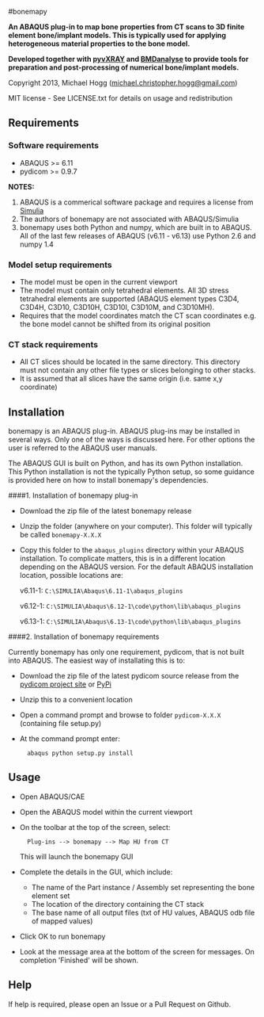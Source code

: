 #bonemapy

**An ABAQUS plug-in to map bone properties from CT scans to 3D finite element bone/implant models. This is typically used for applying heterogeneous material properties to the bone model.**

**Developed together with [pyvXRAY](https://github.com/mhogg/pyvxray) and [BMDanalyse](https://github.com/mhogg/BMDanalyse) to provide tools for preparation and post-processing of numerical bone/implant models.**

Copyright 2013, Michael Hogg (michael.christopher.hogg@gmail.com)

MIT license - See LICENSE.txt for details on usage and redistribution

## Requirements

### Software requirements

* ABAQUS  >= 6.11
* pydicom >= 0.9.7

**NOTES:**

1.  ABAQUS is a commerical software package and requires a license from [Simulia](http://www.3ds.com/products-services/simulia/overview/)
2.  The authors of bonemapy are not associated with ABAQUS/Simulia 
3.  bonemapy uses both Python and numpy, which are built in to ABAQUS. All of the last few releases of ABAQUS (v6.11 - v6.13) use Python 2.6 and numpy 1.4

### Model setup requirements

* The model must be open in the current viewport
* The model must contain only tetrahedral elements. All 3D stress tetrahedral elements are supported (ABAQUS element types C3D4, C3D4H, C3D10, C3D10H, C3D10I, C3D10M, and C3D10MH).
* Requires that the model coordinates match the CT scan coordinates e.g. the bone model cannot be shifted from its original position

### CT stack requirements ###

* All CT slices should be located in the same directory. This directory must not contain any other file types or slices belonging to other stacks.  
* It is assumed that all slices have the same origin (i.e. same x,y coordinate)

## Installation

bonemapy is an ABAQUS plug-in. ABAQUS plug-ins may be installed in several ways. Only one of the ways is discussed here. For other options the user is referred to the ABAQUS user manuals. 

The ABAQUS GUI is built on Python, and has its own Python installation. This Python installation is not the typically Python setup, so some guidance is provided here on how to install bonemapy's dependencies.

####1. Installation of bonemapy plug-in  

* Download the zip file of the latest bonemapy release
* Unzip the folder (anywhere on your computer). This folder will typically be called `bonemapy-X.X.X`
* Copy this folder to the `abaqus_plugins` directory within your ABAQUS installation. To complicate matters, this is in a different location depending on the ABAQUS version. For the default ABAQUS installation location, possible locations are:

    v6.11-1: `C:\SIMULIA\Abaqus\6.11-1\abaqus_plugins`

    v6.12-1: `C:\SIMULIA\Abaqus\6.12-1\code\python\lib\abaqus_plugins`

    v6.13-1: `C:\SIMULIA\Abaqus\6.13-1\code\python\lib\abaqus_plugins`

####2. Installation of bonemapy requirements

Currently bonemapy has only one requirement, pydicom, that is not built into ABAQUS. The easiest way of installating this is to:

* Download the zip file of the latest pydicom source release from the [pydicom project site](https://code.google.com/p/pydicom/) or [PyPi](https://pypi.python.org/pypi/pydicom/)
* Unzip this to a convenient location
* Open a command prompt and browse to folder `pydicom-X.X.X` (containing file setup.py)
* At the command prompt enter:

        abaqus python setup.py install

## Usage

* Open ABAQUS/CAE
* Open the ABAQUS model within the current viewport
* On the toolbar at the top of the screen, select:

        Plug-ins --> bonemapy --> Map HU from CT
  
  This will launch the bonemapy GUI

* Complete the details in the GUI, which include:

  + The name of the Part instance / Assembly set representing the bone element set
  + The location of the directory containing the CT stack 
  + The base name of all output files (txt of HU values, ABAQUS odb file of mapped values)

* Click OK to run bonemapy
* Look at the message area at the bottom of the screen for messages. On completion 'Finished' will be shown.

## Help

If help is required, please open an Issue or a Pull Request on Github. 

